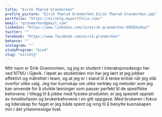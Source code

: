 ```yaml
---
title: "Eirik Thørud Granmorken"
profile_picture: "Eirik Thørud Granmorken_Eirik Thørud Granmorken.jpg"
portfolio: "https://eiriktg.myportfolio.com/"
email: "granmorken@gmail.com"
linkedin: "https://www.linkedin.com/in/eirik-granmorken-b9583a26a/"
twitter: ""
facebook: "https://www.facebook.com/eirik.granmorken"
behance: ""
instagram: ""
studyProgram: "bixd"
slug: "eiriktg"
---
```


Mitt navn er Eirik Granmorken, og jeg er student i interaksjonsdesign her ved NTNU i Gjøvik. I løpet av studietiden min har jeg lært at jeg jobber effektivt og målrettet i team, og at jeg er i stand til å tenke kritisk når jeg står overfor ulike valg. Jeg har kunnskap om ulike verktøy og metoder som jeg kan anvende for å utvikle løsninger som passer perfekt til de spesifikke behovene. I tillegg til å jobbe med fysiske produkter, er jeg spesielt opptatt av innsiktsfasen og brukerbehovene i en gitt oppgave. 
Med brukeren i fokus og lidenskap for faget er jeg både spent og ivrig til å benytte kunnskapen min i det yrkesmessige livet.
